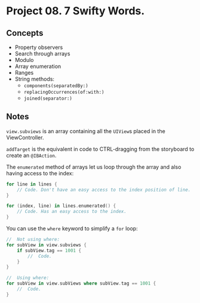
# Project 08. 7 Swifty Words.

## Concepts

* Property observers
* Search through arrays
* Modulo
* Array enumeration
* Ranges
* String methods:
	* `components(separatedBy:)`
	* `replacingOccurrences(of:with:)`
	* `joined(separator:)`


## Notes

`view.subviews` is an array containing all the `UIView`s placed in the ViewController.

`addTarget` is the equivalent in code to CTRL-dragging from the storyboard to create an `@IBAction`.

The `enumerated` method of arrays let us loop through the array and also having access to the index:

```swift
for line in lines {
	// Code. Don't have an easy access to the index position of line.
}

for (index, line) in lines.enumerated() {
	// Code. Has an easy access to the index.
}
```

You can use the `where` keyword to simplify a `for` loop:

```swift
//	Not using where:
for subView in view.subviews {
	if subView.tag == 1001 {
		//	Code.
	}
}

//	Using where:
for subView in view.subViews where subView.tag == 1001 {
	//	Code.
}
```


